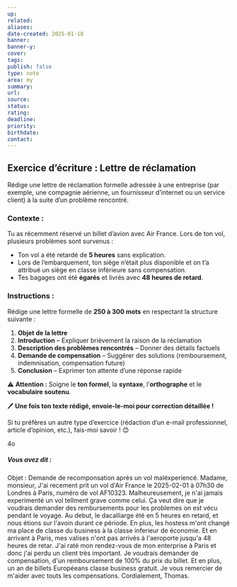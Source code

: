 ```yaml
---
up: 
related: 
aliases: 
date-created: 2025-01-18
banner: 
banner-y: 
cover: 
tags: 
publish: false
type: note
area: my
summary: 
url: 
source: 
status: 
rating: 
deadline: 
priority: 
birthdate: 
contact: 
---
```

## **Exercice d’écriture : Lettre de réclamation**

Rédige une lettre de réclamation formelle adressée à une entreprise (par exemple, une compagnie aérienne, un fournisseur d’internet ou un service client) à la suite d’un problème rencontré.

### **Contexte :**

Tu as récemment réservé un billet d’avion avec Air France. Lors de ton vol, plusieurs problèmes sont survenus :

- Ton vol a été retardé de **5 heures** sans explication.
- Lors de l’embarquement, ton siège n’était plus disponible et on t’a attribué un siège en classe inférieure sans compensation.
- Tes bagages ont été **égarés** et livrés avec **48 heures de retard**.

### **Instructions :**

Rédige une lettre formelle de **250 à 300 mots** en respectant la structure suivante :

1. **Objet de la lettre**
2. **Introduction** – Expliquer brièvement la raison de la réclamation
3. **Description des problèmes rencontrés** – Donner des détails factuels
4. **Demande de compensation** – Suggérer des solutions (remboursement, indemnisation, compensation future)
5. **Conclusion** – Exprimer ton attente d’une réponse rapide

⚠️ **Attention :** Soigne le **ton formel**, la **syntaxe**, l’**orthographe** et le **vocabulaire soutenu**.

🖊️ **Une fois ton texte rédigé, envoie-le-moi pour correction détaillée !**

Si tu préfères un autre type d’exercice (rédaction d’un e-mail professionnel, article d’opinion, etc.), fais-moi savoir ! 😊

4o

##### Vous avez dit :

Objet : Demande de recomponsation après un vol maléxperiencé. Madame, monsieur, J'ai recement prit un vol d'Air France le 2025-02-01 à 07h30 de Londres à Paris, numéro de vol AF10323. Malheureusement, je n'ai jamais experimenté un vol tellment grave comme celui. Ça veut dire que je voudrais demander des rembursements pour les problemes on est vécu pendant le voyage. Au debut, le dacalliarge été en 5 heures en retard, et nous étions sur l'avoin durant ce période. En plus, les hostess m'ont changé ma place de classe du business à la classe inferieur de économie. Et en arrivant à Paris, mes valises n'ont pas arrivés à l'aeroporte jusqu'a 48 heures de retar. J'ai raté mon rendez-vous de mon enterprise à Paris et donc j'ai perdu un client très important. Je voudrais demander de compensation, d'un remboursement de 100% du prix du billet. Et en plus, un an de billets Européeans classe business gratuit. Je vous remercier de m'aider avec touts les compensations. Cordialement, Thomas.